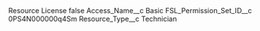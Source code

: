 <?xml version="1.0" encoding="UTF-8"?>
<CustomMetadata xmlns="http://soap.sforce.com/2006/04/metadata" xmlns:xsi="http://www.w3.org/2001/XMLSchema-instance" xmlns:xsd="http://www.w3.org/2001/XMLSchema">
    <label>Resource License</label>
    <protected>false</protected>
    <values>
        <field>Access_Name__c</field>
        <value xsi:type="xsd:string">Basic</value>
    </values>
    <values>
        <field>FSL_Permission_Set_ID__c</field>
        <value xsi:type="xsd:string">0PS4N000000q4Sm</value>
    </values>
    <values>
        <field>Resource_Type__c</field>
        <value xsi:type="xsd:string">Technician</value>
    </values>
</CustomMetadata>
